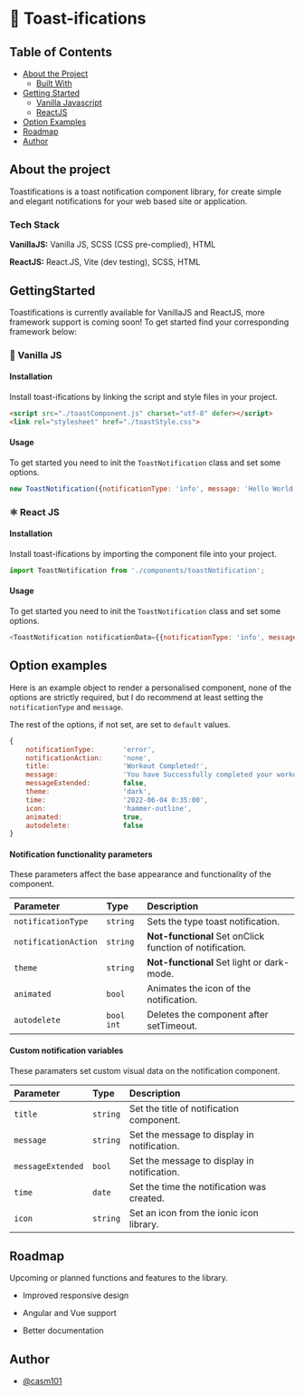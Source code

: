 # 🍞 Toast-ifications


## Table of Contents

* [About the Project](./readme.md/#about-the-project)
  * [Built With](./readme.md/#built-with)
* [Getting Started](./readme.md/#getting-started)
  * [Vanilla Javascript](./readme.md/#vanillajs)
  * [ReactJS](./readme.md/#reactjs)
* [Option Examples](./readme.md/#option-examples)
* [Roadmap](./readme.md/#roadmap)
* [Author](./readme.md/#author)

## About the project
Toastifications is a toast notification component library, for create simple and elegant notifications for your web based site or application.

### Tech Stack

**VanillaJS:** Vanilla JS, SCSS (CSS pre-complied), HTML

**ReactJS:** React.JS, Vite (dev testing), SCSS, HTML



## GettingStarted

Toastifications is currently available for VanillaJS and ReactJS, more framework support is coming soon! To get started find your corresponding framework below:

### 🍦 Vanilla JS

#### Installation

Install toast-ifications by linking the script and style files in your project.

```html
<script src="./toastComponent.js" charset="utf-8" defer></script>
<link rel="stylesheet" href="./toastStyle.css">
```

#### Usage

To get started you need to init the `ToastNotification` class and set some options.

```javascript
new ToastNotification({notificationType: 'info', message: 'Hello World'}).render();
```


### ⚛️ React JS

#### Installation

Install toast-ifications by importing the component file into your project.

```javascript
import ToastNotification from './components/toastNotification';
```

#### Usage

To get started you need to init the `ToastNotification` class and set some options.

```javascript
<ToastNotification notificationData={{notificationType: 'info', message: 'Hello World'}} />
```

## Option examples

Here is an example object to render a personalised component, none of the options are strictly required, but I do recommend at least setting the `notificationType` and `message`.

The rest of the options, if not set, are set to `default` values.

```javascript
{
	notificationType:		'error',
	notificationAction:	  	'none',
	title:				 	'Workout Completed!',
	message:				'You have Successfully completed your workout, congrats! Keep up the good work!',
	messageExtended:		false,
	theme:					'dark',
	time:					'2022-06-04 0:35:00',
	icon:					'hammer-outline',
	animated:				true,
	autodelete:				false
}
```

#### Notification functionality parameters

These parameters affect the base appearance and functionality of the component.

| Parameter 		   	| Type     | Description                				|
| :------------------- 	| :------- | :----------------------------------------- |
| `notificationType`   	| `string` | Sets the type toast notification. 			|
| `notificationAction` 	| `string` | **Not-functional** Set onClick function of notification. 				|
| `theme` 			   	| `string` | **Not-functional** Set light or dark-mode.	|
| `animated` 			| `bool`   | Animates the icon of the notification.		|
| `autodelete` 			| `bool` `int`   | Deletes the component after setTimeout.	|

#### Custom notification variables

These paramaters set custom visual data on the notification component.

| Parameter 		   | Type     | Description                				|
| :------------------- | :------- | :-------------------------------------- |
| `title`   		   | `string` | Set the title of notification component.|
| `message`   		   | `string` | Set the message to display in notification. |
| `messageExtended`    | `bool`   | Set the message to display in notification. |
| `time`   		   	   | `date`   | Set the time the notification was created. |
| `icon`   		   	   | `string` | Set an icon from the ionic icon library.|


## Roadmap

Upcoming or planned functions and features to the library.

- Improved responsive design

- Angular and Vue support

- Better documentation


## Author

- [@casm101](https://www.github.com/casm101)
